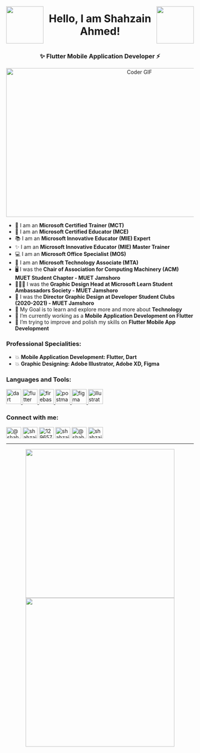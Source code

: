 <h1 align="center" style="display: flex; align-items: center; justify-content: center;">
  <img src="https://octodex.github.com/images/daftpunktocat-thomas.gif" height="100px" width="100px" style="margin-right: 10px;">
Hello, I am Shahzain Ahmed! 
  <img src="https://octodex.github.com/images/daftpunktocat-guy.gif"height="100px" width="100px"  style="margin-left: 10px;">
</h1>
<!-- <h1 align="center">Hello, I am Shahzain Ahmed! <img src="https://raw.githubusercontent.com/ABSphreak/ABSphreak/master/gifs/Hi.gif" width="30px"></h1> -->
<h3 align="center">✨ Flutter Mobile Application Developer ⚡</h3> 

</p>
<p align="center"> 
  <img alt="Coder GIF" height="400" width="700" src="https://r7q6w9z6.rocketcdn.me/career/wp-content/uploads/2020/03/hello.gif" /> 
</p>

<!--
**ShahzainAhmed/ShahzainAhmed** is a ✨ _special_ ✨ repository because its `README.md` (this file) appears on your GitHub profile. -->

- 📕 I am an <b> Microsoft Certified Trainer (MCT)</b>
- 📖 I am an <b> Microsoft Certified Educator (MCE)</b> 
- 📚 I am an <b> Microsoft Innovative Educator (MIE) Expert</b>
- ✨ I am an <b> Microsoft Innovative Educator (MIE) Master Trainer</b>
- 💻 I am an <b> Microsoft Office Specialist (MOS)</b>
- 🌟 I am an <b> Microsoft Technology Associate (MTA)</b>
- 🖥️ I was the<b> Chair of Association for Computing Machinery (ACM) MUET Student Chapter - MUET Jamshoro</b>
- 👨🏻‍🎨 I was the<b> Graphic Design Head at Microsoft Learn Student Ambassadors Society - MUET Jamshoro</b>
- 🎨 I was the<b> Director Graphic Design at Developer Student Clubs (2020-2021) - MUET Jamshoro</b> 
- 🥅 My Goal is to learn and explore more and more about <b> Technology</b>
- 🔭 I’m currently working as a <b>  Mobile Application Development on Flutter </b>
- 🌱 I’m trying to improve and polish my skills on <b> Flutter Mobile App Development</b>

### Professional Specialities:
- 💥 <b> Mobile Application Development: Flutter, Dart </b>
- 💥 <b> Graphic Designing: Adobe Illustrator, Adobe XD, Figma </b>

### Languages and Tools:

<p align="left"> </a> <a href="https://dart.dev" target="_blank" rel="noreferrer"> <img src="https://www.vectorlogo.zone/logos/dartlang/dartlang-icon.svg" alt="dart" width="40" height="40"/> </a> <a href="https://flutter.dev" target="_blank" rel="noreferrer"> <img src="https://www.vectorlogo.zone/logos/flutterio/flutterio-icon.svg" alt="flutter" width="40" height="40"/> </a><a href="https://www.w3.org/html/" target="_blank" rel="noreferrer"> </a>  <a href="https://firebase.google.com/" target="_blank" rel="noreferrer"> <img src="https://www.vectorlogo.zone/logos/firebase/firebase-icon.svg" alt="firebase" width="40" height="40"/> <a href="https://postman.com" target="_blank" rel="noreferrer"> <img src="https://www.vectorlogo.zone/logos/getpostman/getpostman-icon.svg" alt="postman" width="40" height="40"/> </a>  <a href="https://www.adobe.com/in/products/illustrator.html" target="_blank" rel="noreferrer"> <a href="https://www.figma.com/" target="_blank" rel="noreferrer"> <img src="https://www.vectorlogo.zone/logos/figma/figma-icon.svg" alt="figma" width="40" height="40"/> </a>  <img src="https://www.vectorlogo.zone/logos/adobe_illustrator/adobe_illustrator-icon.svg" alt="illustrator" width="40" height="40"/> </a> </p>

### Connect with me:

<p align="left">
<a href="https://github.com/ShahzainAhmed" target="blank"><img align="center" src="https://raw.githubusercontent.com/rahuldkjain/github-profile-readme-generator/master/src/images/icons/Social/github.svg" alt="@shahzainahmed" height="30" width="40" /></a>
<a href="https://linkedin.com/in/shahzainahmed/" target="blank"><img align="center" src="https://raw.githubusercontent.com/rahuldkjain/github-profile-readme-generator/master/src/images/icons/Social/linked-in-alt.svg" alt="shahzainahmed/" height="30" width="40" /></a>
<a href="https://stackoverflow.com/users/12965724" target="blank"><img align="center" src="https://raw.githubusercontent.com/rahuldkjain/github-profile-readme-generator/master/src/images/icons/Social/stack-overflow.svg" alt="12965724" height="30" width="40" /></a>
<a href="https://www.behance.net/shahzainahmed" target="blank"><img align="center" src="https://raw.githubusercontent.com/rahuldkjain/github-profile-readme-generator/master/src/images/icons/Social/behance.svg" alt="shahzainahmed" height="30" width="40" /></a>
<a href="https://medium.com/@shahzainahmed" target="blank"><img align="center" src="https://raw.githubusercontent.com/rahuldkjain/github-profile-readme-generator/master/src/images/icons/Social/medium.svg" alt="@shahzainahmed" height="30" width="40" /></a>
<a href="https://dev.to/shahzainahmed" target="blank"><img align="center" src="https://raw.githubusercontent.com/rahuldkjain/github-profile-readme-generator/master/src/images/icons/Social/devto.svg" alt="shahzainahmed" height="30" width="40" /></a>
</p>

<hr>
<p align="center">
  <img width="400px" src="https://github-readme-stats.vercel.app/api?username=shahzainahmed&count_private=true&show_icons=true&theme=material-palenight&hide_border=true&bg_color=1F222E" />
  <img width="400px" src="https://github-readme-streak-stats.herokuapp.com?user=shahzainahmed&theme=material-palenight&hide_border=true&fire=C77800&ring=7C2AE8&background=1F222E" />
</p>
</p>
